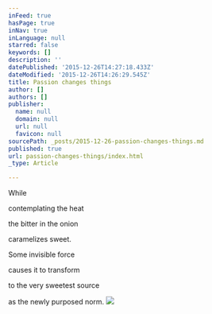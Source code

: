 ```yaml
---
inFeed: true
hasPage: true
inNav: true
inLanguage: null
starred: false
keywords: []
description: ''
datePublished: '2015-12-26T14:27:18.433Z'
dateModified: '2015-12-26T14:26:29.545Z'
title: Passion changes things
author: []
authors: []
publisher:
  name: null
  domain: null
  url: null
  favicon: null
sourcePath: _posts/2015-12-26-passion-changes-things.md
published: true
url: passion-changes-things/index.html
_type: Article

---
```

While 

contemplating the heat 

the bitter in the onion 

caramelizes sweet. 

Some invisible force 

causes it to transform 

to the very sweetest source 

as the newly purposed norm.
![](https://the-grid-user-content.s3-us-west-2.amazonaws.com/36f844c6-3fd5-4514-b5e1-9ecf52e74d1c.jpg)